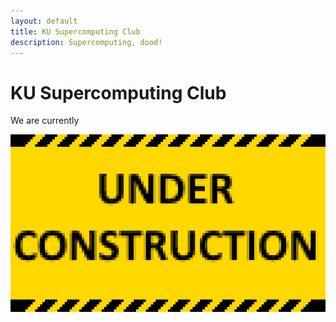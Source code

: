 ```yaml
---
layout: default
title: KU Supercomputing Club
description: Supercomputing, dood!
---
```

<h1>KU Supercomputing Club</h1>
We are currently

![IMAGE](/assets/UNDER_CONSTRUCTION.png)
